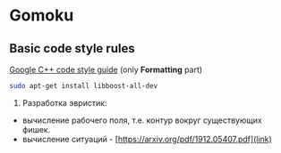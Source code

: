 # Gomoku

## Basic code style rules

[Google C++ code style guide](https://google.github.io/styleguide/cppguide.html#Formatting) (only **Formatting** part)

```bash
sudo apt-get install libboost-all-dev
```

1. Разработка эвристик:

- вычисление рабочего поля, т.е. контур вокруг существующих фишек.
- вычисление ситуаций - [https://arxiv.org/pdf/1912.05407.pdf](link)
